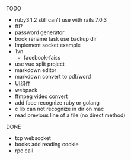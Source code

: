 

TODO
- ruby3.1.2 still can't use with rails 7.0.3
- ffi?
- password generator
- book rename task use backup dir 
- Implement socket example
- 1vn
  - facebook-faiss
- use vue split project
- markdown editor
- markdown convert to pdf/word
- [UI组件](https://pandao.github.io/planeui/components/)
- webpack
- ffmpeg video convert
- add face recognize ruby or golang
- c lib can not recognize in dir on mac
- read previous line of a file (no direct method)




DONE
- tcp websocket
- books add reading cookie
- rpc call

